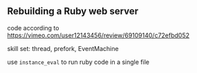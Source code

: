 ## Rebuilding a Ruby web server

code according to https://vimeo.com/user12143456/review/69109140/c72efbd052

skill set: thread, prefork, EventMachine

use `instance_eval` to run  ruby code in a single file
